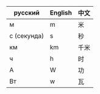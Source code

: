 | русский       | English | 中文 |
|---------------|---------|----|
| м             | m       | 米  |
| с \(секунда\) | s       | 秒  |
| км            | km      | 千米 |
| ч             | h       | 时  |
| A             | W       |功|
|Вт|w|瓦|